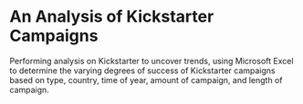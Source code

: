 # An Analysis of Kickstarter Campaigns
Performing analysis on Kickstarter to uncover trends, using Microsoft Excel to determine the varying degrees of success of Kickstarter campaigns based on type, country, time of year, amount of campaign, and length of campaign.
